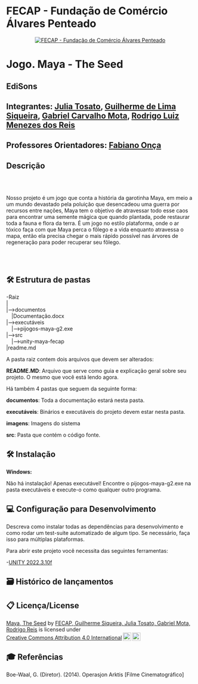 # FECAP - Fundação de Comércio Álvares Penteado

<p align="center">
<a href= "https://www.fecap.br/"><img src="https://encrypted-tbn0.gstatic.com/images?q=tbn:ANd9GcRhZPrRa89Kma0ZZogxm0pi-tCn_TLKeHGVxywp-LXAFGR3B1DPouAJYHgKZGV0XTEf4AE&usqp=CAU" alt="FECAP - Fundação de Comércio Álvares Penteado" border="0"></a>
</p>

# Jogo. Maya - The Seed

## EdiSons

## Integrantes: <a href="https://www.linkedin.com/in/julia-tosato-a09a0b207/">Julia Tosato</a>, <a href="#">Guilherme de Lima Siqueira</a>, <a href="#">Gabriel Carvalho Mota</a>, <a href="#">Rodrigo Luiz Menezes dos Reis</a>

## Professores Orientadores: <a href="https://www.linkedin.com/in/fabiano-on%C3%A7a-3214a12/">Fabiano Onça</a>

## Descrição

<br><br>

Nosso projeto é um jogo que conta a história da garotinha Maya, em meio a um mundo devastado pela poluição que desencadeou uma guerra por recursos entre nações, Maya tem o objetivo de atravessar todo esse caos para encontrar uma semente mágica que quando plantada, pode restaurar toda a fauna e flora da terra.
É um jogo no estilo plataforma, onde o ar tóxico faça com que Maya perca o fôlego e a vida enquanto atravessa o mapa, então ela precisa chegar o mais rápido possível nas árvores de regeneração para poder recuperar seu fôlego.

<br><br>

## 🛠 Estrutura de pastas

-Raiz<br>
|<br>
|-->documentos<br>
  &emsp;|Documentação.docx<br>
|-->executáveis<br>
  &emsp;|-->pijogos-maya-g2.exe<br>
|-->src<br>
  &emsp;|-->unity-maya-fecap<br>
|readme.md<br>

A pasta raiz contem dois arquivos que devem ser alterados:

<b>README.MD</b>: Arquivo que serve como guia e explicação geral sobre seu projeto. O mesmo que você está lendo agora.

Há também 4 pastas que seguem da seguinte forma:

<b>documentos</b>: Toda a documentação estará nesta pasta.

<b>executáveis</b>: Binários e executáveis do projeto devem estar nesta pasta.

<b>imagens</b>: Imagens do sistema

<b>src</b>: Pasta que contém o código fonte.

## 🛠 Instalação

<b>Windows:</b>

Não há instalação! Apenas executável!
Encontre o pijogos-maya-g2.exe na pasta executáveis e execute-o como qualquer outro programa.

## 💻 Configuração para Desenvolvimento

Descreva como instalar todas as dependências para desenvolvimento e como rodar um test-suite automatizado de algum tipo. Se necessário, faça isso para múltiplas plataformas.

Para abrir este projeto você necessita das seguintes ferramentas:

-<a href="https://store.unity.com/download">UNITY 2022.3.10f</a>

## 🗃 Histórico de lançamentos


## 📋 Licença/License

<p xmlns:cc="http://creativecommons.org/ns#" xmlns:dct="http://purl.org/dc/terms/"><a property="dct:title" rel="cc:attributionURL" href="https://github.com/2024-1-NCC1/Projeto4">Maya, The Seed</a> by <a rel="cc:attributionURL dct:creator" property="cc:attributionName" href="https://github.com/2024-1-NCC1/Projeto4">FECAP, Guilherme Siqueira, Julia Tosato, Gabriel Mota, Rodrigo Reis</a> is licensed under <a href="https://creativecommons.org/licenses/by/4.0/?ref=chooser-v1" target="_blank" rel="license noopener noreferrer" style="display:inline-block;">Creative Commons Attribution 4.0 International<img style="height:22px!important;margin-left:3px;vertical-align:text-bottom;" src="https://mirrors.creativecommons.org/presskit/icons/cc.svg?ref=chooser-v1" alt=""><img style="height:22px!important;margin-left:3px;vertical-align:text-bottom;" src="https://mirrors.creativecommons.org/presskit/icons/by.svg?ref=chooser-v1" alt=""></a></p>

## 🎓 Referências

Boe-Waal, G. (Diretor). (2014). Operasjon Arktis [Filme Cinematográfico]
